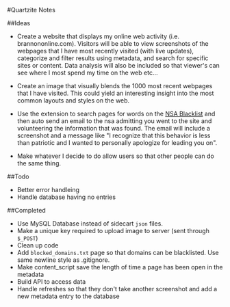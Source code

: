 #Quartzite Notes

##Ideas

- Create a website that displays my online web activity (i.e. brannononline.com). Visitors will be able to view screenshots of the webpages that I have most recently visited (with live updates), categorize and filter results using metadata, and search for specific sites or content. Data analysis will also be included so that viewer's can see where I most spend my time on the web etc…

- Create an image that visually blends the 1000 most recent webpages that I have visited. This could yield an interesting insight into the most common layouts and styles on the web.

- Use the extension to search pages for words on the [NSA Blacklist](http://www.businessinsider.com/nsa-prism-keywords-for-domestic-spying-2013-6) and then auto send an email to the nsa admitting you went to the site and volunteering the information that was found. The email will include a screenshot and a message like "I recognize that this behavior is less than patriotic and I wanted to personally apologize for leading you on".

- Make whatever I decide to do allow users so that other people can do the same thing.

##Todo

- Better error handleing
- Handle database having no entries

##Completed

- Use MySQL Database instead of sidecart `json` files.
- Make a unique key required to upload image to server (sent through `$_POST`)
- Clean up code
- Add `blocked_domains.txt` page so that domains can be blacklisted. Use same newline style as .gitignore.
- Make content_script save the length of time a page has been open in the metadata
- Build API to access data
- Handle refreshes so that they don't take another screenshot and add a new metadata entry to the database
